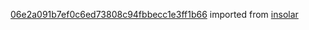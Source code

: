 [06e2a091b7ef0c6ed73808c94fbbecc1e3ff1b66](https://github.com/insolar/insolar/commit/06e2a091b7ef0c6ed73808c94fbbecc1e3ff1b66) imported from [insolar](https://github.com/insolar/insolar)
